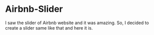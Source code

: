 # Airbnb-Slider
I saw the slider of Airbnb website and it was amazing. So, I decided to create a slider same like that and here it is.
